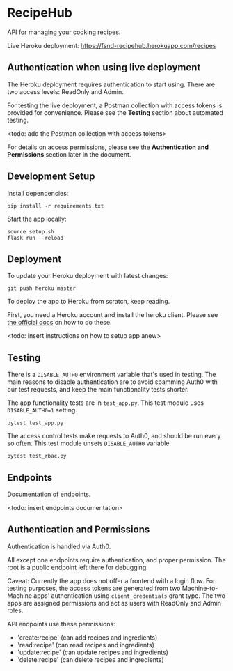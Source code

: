 # RecipeHub

API for managing your cooking recipes.

Live Heroku deployment: https://fsnd-recipehub.herokuapp.com/recipes

## Authentication when using live deployment

The Heroku deployment requires authentication to start using. There are two access levels: ReadOnly and Admin.

For testing the live deployment, a Postman collection with access tokens is provided for convenience. Please see the **Testing** section about automated testing.

<todo: add the Postman collection with access tokens>

For details on access permissions, please see the **Authentication and Permissions** section later in the document.

## Development Setup

Install dependencies:

```
pip install -r requirements.txt
```

Start the app locally:

```
source setup.sh
flask run --reload
```

## Deployment

To update your Heroku deployment with latest changes:

```
git push heroku master
```

To deploy the app to Heroku from scratch, keep reading.

First, you need a Heroku account and install the heroku client. Please see [the official docs](https://devcenter.heroku.com/) on how to do these.

<todo: insert instructions on how to setup app anew>

## Testing

There is a `DISABLE_AUTH0` environment variable that's used in testing.
The main reasons to disable authentication are to avoid spamming Auth0 with our test requests, and keep the main functionality tests shorter.

The app functionality tests are in `test_app.py`. This test module uses `DISABLE_AUTH0=1` setting.

```
pytest test_app.py
```

The access control tests make requests to Auth0, and should be run every so often. This test module unsets `DISABLE_AUTH0` variable.

```
pytest test_rbac.py
```

## Endpoints

Documentation of endpoints.

<todo: insert endpoints documentation>

## Authentication and Permissions

Authentication is handled via Auth0.

All except one endpoints require authentication, and proper permission. The root is a public endpoint left there for debugging.

Caveat: Currently the app does not offer a frontend with a login flow. For testing purposes, the access tokens are generated from two Machine-to-Machine apps' authentication using `client_credentials` grant type. The two apps are assigned permissions and act as users with ReadOnly and Admin roles.

API endpoints use these permissions:

* 'create:recipe' (can add recipes and ingredients)
* 'read:recipe' (can read recipes and ingredients)
* 'update:recipe' (can update recipes and ingredients)
* 'delete:recipe' (can delete recipes and ingredients)
